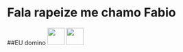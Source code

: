# Fala rapeize me chamo Fabio 

<div>
  
  ##EU domino 
  <a hrf="https://github.com/fmartinsm">
<img src="https://cdn.jsdelivr.net/gh/devicons/devicon/icons/java/java-original.svg" width="40" height="40"/> <img src="https://cdn.jsdelivr.net/gh/devicons/devicon/icons/linux/linux-original.svg" width="40" height="40"/>
     <link rel="stylesheet" href="https://cdn.jsdelivr.net/gh/devicons/devicon@v2.15.1/devicon.min.css">
          
  </div>
  
